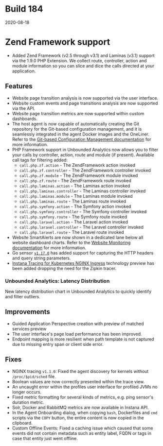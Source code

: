 # Build 184

2020-08-18

# Zend Framework support

- Added Zend Framework (v2.5 through v3.1) and Laminas (v3.1) support via the 1.9.0 PHP Extension.
  We collect route, controller, action and module information so you can
  slice and dice the calls directed at your application.

## Features

- Website page transition analysis is now supported via the user interface.
- Website custom events and page transitions analysis are now supported via the API.
- Website page transition metrics are now supported within custom dashboards.
- The host agent is now capable of automatically creating the Git repository for the Git-based configuration management, and it is seamlessly integrated in the agent Docker images and the OneLiner. Refer to the [Git-based Configuration Management documentation](https://instana.com/docs/setup_and_manage/host_agent/configuration/git_ops#setup) for more information.
- PHP Framework support in Unbounded Analytics now allows you to filter your calls by controller, action, route and module (if present). Available call tags for filtering added:
  - `call.php.zf.action` - The ZendFramework action invoked
  - `call.php.zf.controller` - The ZendFramework controller invoked
  - `call.php.zf.module` - The ZendFramework module invoked
  - `call.php.zf.route` - The ZendFramework route invoked
  - `call.php.laminas.action` - The Laminas action invoked
  - `call.php.laminas.controller` - The Laminas controller invoked
  - `call.php.laminas.module` - The Laminas module invoked
  - `call.php.laminas.route` - The Laminas route invoked
  - `call.php.symfony.action` - The Symfony action invoked
  - `call.php.symfony.controller` - The Symfony controller invoked
  - `call.php.symfony.route` - The Symfony route invoked
  - `call.php.laravel.action` - The Laravel action invoked
  - `call.php.laravel.controller` - The Laravel controller invoked
  - `call.php.laravel.route` - The Laravel route invoked
- Website SmartAlerts are now shown in a dedicated lane below all website dashboard charts. Refer to the [Website Monitoring documentation](https://instana.com/docs/website_monitoring/) for more information.
- Go sensor [`v1.17.0`](https://github.com/instana/go-sensor/releases/tag/v1.17.0) has added support for capturing the HTTP headers and query string parameters.
- [Instana Tracing for Kubernetes NGINX Ingress](https://github.com/instana/ingress-nginx-tracing) technology preview has been added dropping the need for the Zipkin tracer.

### Unbounded Analytics: Latency Distribution

New latency distribution chart in Unbounded Analytics to quickly identify and filter outliers.

## Improvements

- Guided Application Perspective creation with preview of matched services preview
- The user interface's page load performance has been improved.
- Endpoint mapping is more resilient when path template is not captured due to missing entry span or client side error.

## Fixes

- NGINX tracing `v1.1.0`: Fixed the agent discovery for kernels without `/proc/$pid/sched` file.
- Boolean values are now correctly presented within the trace view.
- An uncaught error within the profiles user interface for profiled JVMs no longer occurs.
- Fixed metric formatting for several kinds of metrics, e.g. ping sensor's duration metric.
- Solr, Docker and RabbitMQ metrics are now available in Instana API.
- In the Agent Onboarding dialog, when copying `bash`, Dockerfiles and `cmd` scripts via the `COPY` button, the entire content is now copied in the clipboard.
- Custom Offline Events: Fixed a caching issue which caused that some events did not contain metadata such as entity label, FQDN or tags in case that entity just went offline.
